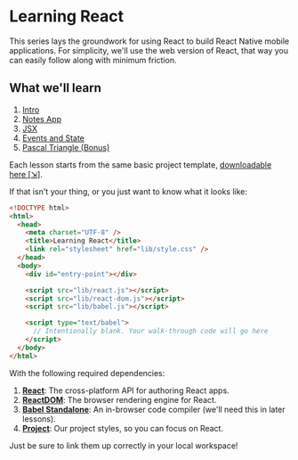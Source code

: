 # Learning React

This series lays the groundwork for using React to build React Native
mobile applications. For simplicity, we'll use the web version of
React, that way you can easily follow along with minimum friction.

## What we'll learn

1.  [Intro](1-intro.html)
2.  [Notes App](2-notes-app.html)
3.  [JSX](3-jsx.html)
4.  [Events and State](4-events-and-state.html)
5.  [Pascal Triangle (Bonus)](5-pascal-bonus.html)

Each lesson starts from the same basic project template, [downloadable here [⇲]](./starter-kit.zip).

If that isn't your thing, or you just want to know what it looks like:

```html
<!DOCTYPE html>
<html>
  <head>
    <meta charset="UTF-8" />
    <title>Learning React</title>
    <link rel="stylesheet" href="lib/style.css" />
  </head>
  <body>
    <div id="entry-point"></div>

    <script src="lib/react.js"></script>
    <script src="lib/react-dom.js"></script>
    <script src="lib/babel.js"></script>

    <script type="text/babel">
      // Intentionally blank. Your walk-through code will go here
    </script>
  </body>
</html>
```

With the following required dependencies:

1.  [**React**](https://unpkg.com/react@16.2.0/umd/react.production.min.js): The cross-platform API for authoring React apps.
2.  [**ReactDOM**](https://unpkg.com/react-dom@16.2.0/umd/react-dom.production.min.js): The browser rendering engine for React.
3.  [**Babel Standalone**](https://unpkg.com/babel-standalone@6.26.0/babel.min.js): An in-browser code compiler (we'll need this in later lessons).
4.  [**Project**](./lib/starter-kit/styles.css): Our project styles, so you can focus on React.

Just be sure to link them up correctly in your local workspace!
